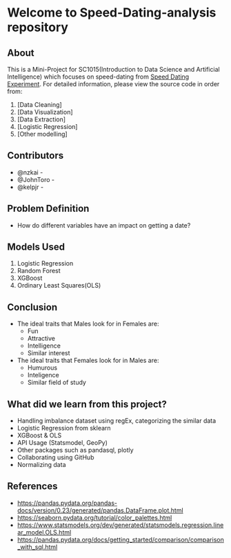 # Welcome to Speed-Dating-analysis repository

## About
This is a Mini-Project for SC1015(Introduction to Data Science and Artificial Intelligence) which focuses on speed-dating from [Speed Dating Experiment](https://www.kaggle.com/datasets/annavictoria/speed-dating-experiment). For detailed information, please view the source code in order from:


1. [Data Cleaning]
2. [Data Visualization]
3. [Data Extraction]
4. [Logistic Regression]
5. [Other modelling]

## Contributors

- @nzkai -
- @JohnToro -
- @kelpjr - 


## Problem Definition
- How do different variables have an impact on getting a date?


## Models Used

1. Logistic Regression
2. Random Forest
3. XGBoost
4. Ordinary Least Squares(OLS)


## Conclusion
- The ideal traits that Males look for in Females are:
   - Fun
   - Attractive
   - Intelligence
   - Similar interest
- The ideal traits that Females look for in Males are:
   - Humurous
   - Inteligence
   - Similar field of study


## What did we learn from this project?
- Handling imbalance dataset using regEx, categorizing the similar data
- Logistic Regression from sklearn
- XGBoost & OLS
- API Usage (Statsmodel, GeoPy)
- Other packages such as pandasql, plotly
- Collaborating using GitHub
- Normalizing data


## References
- https://pandas.pydata.org/pandas-docs/version/0.23/generated/pandas.DataFrame.plot.html
- https://seaborn.pydata.org/tutorial/color_palettes.html
- https://www.statsmodels.org/dev/generated/statsmodels.regression.linear_model.OLS.html
- https://pandas.pydata.org/docs/getting_started/comparison/comparison_with_sql.html
